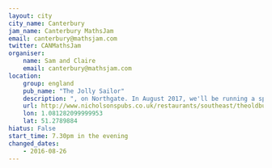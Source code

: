 ```yaml
---
layout: city                                           
city_name: Canterbury                                                               
jam_name: Canterbury MathsJam
email: canterbury@mathsjam.com
twitter: CANMathsJam
organiser:
    name: Sam and Claire
    email: canterbury@mathsjam.com
location:
    group: england
    pub_name: "The Jolly Sailor"
    description: ", on Northgate. In August 2017, we'll be running a special one-off Pub Quiz Jam, with mathsy prizes."
    url: http://www.nicholsonspubs.co.uk/restaurants/southeast/theoldbuttermarketcanterbury/findus
    lon: 1.081282099999953
    lat: 51.2789884
hiatus: False
start_time: 7.30pm in the evening
changed_dates:
    - 2016-08-26
---
```

